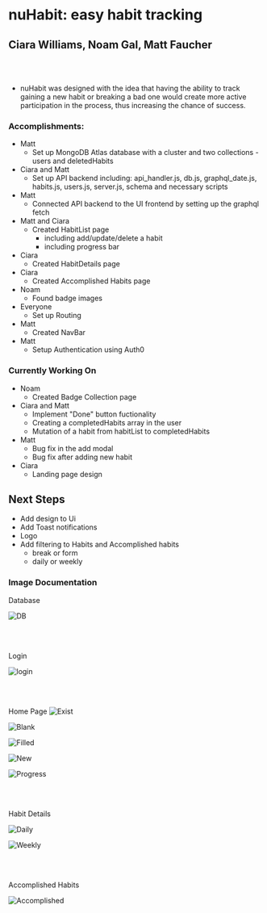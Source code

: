 # **nuHabit**: easy habit tracking

## Ciara Williams, Noam Gal, Matt Faucher

<br>
<br>

- nuHabit was designed with the idea that having the ability to track gaining a new habit or breaking a bad one would create more active participation in the process, thus increasing the chance of success.

### Accomplishments:

- Matt
  - Set up MongoDB Atlas database with a cluster and two collections - users and deletedHabits
- Ciara and Matt
  - Set up API backend including: api_handler.js, db.js, graphql_date.js, habits.js, users.js, server.js, schema and necessary scripts
- Matt
  - Connected API backend to the UI frontend by setting up the graphql fetch
- Matt and Ciara
  - Created HabitList page
    - including add/update/delete a habit
    - including progress bar
- Ciara
  - Created HabitDetails page
- Ciara
  - Created Accomplished Habits page
- Noam
  - Found badge images
- Everyone
  - Set up Routing
- Matt
  - Created NavBar
- Matt
  - Setup Authentication using Auth0

### Currently Working On

- Noam
  - Created Badge Collection page
- Ciara and Matt
  - Implement "Done" button fuctionality
  - Creating a completedHabits array in the user
  - Mutation of a habit from habitList to completedHabits
- Matt
  - Bug fix in the add modal
  - Bug fix after adding new habit
- Ciara
  - Landing page design

## Next Steps

- Add design to Ui
- Add Toast notifications
- Logo
- Add filtering to Habits and Accomplished habits
  - break or form
  - daily or weekly

### Image Documentation

Database

![DB](/readme-images/DB.png)

<br>
<br>

Login

![login](/readme-images/Login.png)

<br>
<br>

Home Page
![Exist](/readme-images/Existing.png)

![Blank](/readme-images/BlankModal.png)

![Filled](/readme-images/FilledModal.png)

![New](/readme-images/NewHabitAdded.png)

![Progress](/readme-images/ProgressBarDifference.png)

<br>
<br>

Habit Details

![Daily](/readme-images/DailyDetails.png)

![Weekly](/readme-images/WeeklyDetails.png)

<br>
<br>

Accomplished Habits

![Accomplished](/readme-images/NoAccomplishedHabits.png)
